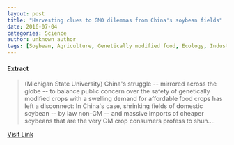 ```yaml
---
layout: post
title: "Harvesting clues to GMO dilemmas from China's soybean fields"
date: 2016-07-04
categories: Science
author: unknown author
tags: [Soybean, Agriculture, Genetically modified food, Ecology, Industries, Natural resource management, Economy, Natural resources, Artificial objects, Agronomy, Primary industries, Land management, Primary sector of the economy, Natural environment, Food and drink]
---
```





#### Extract
>(Michigan State University) China's struggle -- mirrored across the globe -- to balance public concern over the safety of genetically modified crops with a swelling demand for affordable food crops has left a disconnect:  In China's case, shrinking fields of domestic soybean -- by law non-GM -- and massive imports of cheaper soybeans that are the very GM crop consumers profess to shun....



[Visit Link](http://www.eurekalert.org/pub_releases/2015-09/msu-hct091515.php)


